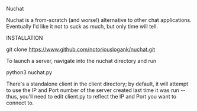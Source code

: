 Nuchat

Nuchat is a from-scratch (and worse!) alternative to other chat applications.  Eventually I'd like it not to suck as much, but only time will tell.


INSTALLATION

git clone https://www.github.com/notoriouslogank/nuchat.git

To launch a server, navigate into the nuchat directory and run

python3 nuchat.py

There's a standalone client in the client directory; by default, it
will attempt to use the IP and Port number of the server created last
time it was run -- thus, you'll need to edit client.py to reflect
the IP and Port you want to connect to.

